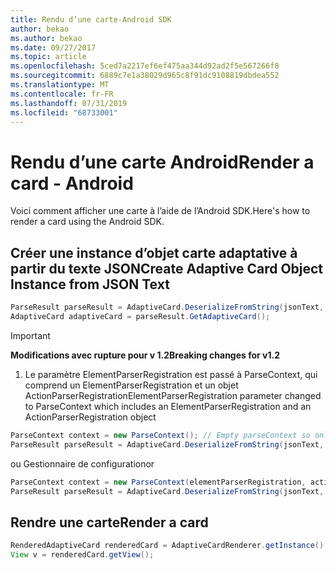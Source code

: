 ```yaml
---
title: Rendu d’une carte-Android SDK
author: bekao
ms.author: bekao
ms.date: 09/27/2017
ms.topic: article
ms.openlocfilehash: 5ced7a2217ef6ef475aa344d92ad2f5e567266f8
ms.sourcegitcommit: 6889c7e1a38029d965c8f91dc9108819dbdea552
ms.translationtype: MT
ms.contentlocale: fr-FR
ms.lasthandoff: 07/31/2019
ms.locfileid: "68733001"
---
```

# <a name="render-a-card---android"></a><span data-ttu-id="35dd1-102">Rendu d’une carte Android</span><span class="sxs-lookup"><span data-stu-id="35dd1-102">Render a card - Android</span></span>

<span data-ttu-id="35dd1-103">Voici comment afficher une carte à l’aide de l’Android SDK.</span><span class="sxs-lookup"><span data-stu-id="35dd1-103">Here's how to render a card using the Android SDK.</span></span>

## <a name="create-adaptive-card-object-instance-from-json-text"></a><span data-ttu-id="35dd1-104">Créer une instance d’objet carte adaptative à partir du texte JSON</span><span class="sxs-lookup"><span data-stu-id="35dd1-104">Create Adaptive Card Object Instance from JSON Text</span></span>

```java
ParseResult parseResult = AdaptiveCard.DeserializeFromString(jsonText, AdaptiveCardRenderer.VERSION, elementParserRegistration);
AdaptiveCard adaptiveCard = parseResult.GetAdaptiveCard();
```
> [!IMPORTANT]
> <span data-ttu-id="35dd1-105">**Modifications avec rupture pour v 1.2**</span><span class="sxs-lookup"><span data-stu-id="35dd1-105">**Breaking changes for v1.2**</span></span>
> 

1. <span data-ttu-id="35dd1-106">Le paramètre ElementParserRegistration est passé à ParseContext, qui comprend un ElementParserRegistration et un objet ActionParserRegistration</span><span class="sxs-lookup"><span data-stu-id="35dd1-106">ElementParserRegistration parameter changed to ParseContext which includes an ElementParserRegistration and an ActionParserRegistration object</span></span>

```java
ParseContext context = new ParseContext(); // Empty parseContext so only known elements up to v1.2 will be parsed
ParseResult parseResult = AdaptiveCard.DeserializeFromString(jsonText, AdaptiveCardRenderer.VERSION, context);
```

<span data-ttu-id="35dd1-107">ou Gestionnaire de configuration</span><span class="sxs-lookup"><span data-stu-id="35dd1-107">or</span></span>

```java
ParseContext context = new ParseContext(elementParserRegistration, actionParserRegistration);
ParseResult parseResult = AdaptiveCard.DeserializeFromString(jsonText, AdaptiveCardRenderer.VERSION, context);
```

## <a name="render-a-card"></a><span data-ttu-id="35dd1-108">Rendre une carte</span><span class="sxs-lookup"><span data-stu-id="35dd1-108">Render a card</span></span>

```java
RenderedAdaptiveCard renderedCard = AdaptiveCardRenderer.getInstance().render(context, fragmentManager, adaptiveCard, cardActionHandler, hostConfig);
View v = renderedCard.getView();
```
